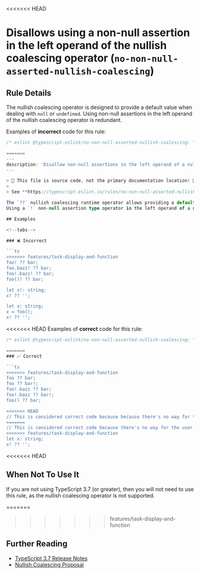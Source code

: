 <<<<<<< HEAD
# Disallows using a non-null assertion in the left operand of the nullish coalescing operator (`no-non-null-asserted-nullish-coalescing`)

## Rule Details

The nullish coalescing operator is designed to provide a default value when dealing with `null` or `undefined`.
Using non-null assertions in the left operand of the nullish coalescing operator is redundant.

Examples of **incorrect** code for this rule:

```ts
/* eslint @typescript-eslint/no-non-null-asserted-nullish-coalescing: "error" */

=======
---
description: 'Disallow non-null assertions in the left operand of a nullish coalescing operator.'
---

> 🛑 This file is source code, not the primary documentation location! 🛑
>
> See **https://typescript-eslint.io/rules/no-non-null-asserted-nullish-coalescing** for documentation.

The `??` nullish coalescing runtime operator allows providing a default value when dealing with `null` or `undefined`.
Using a `!` non-null assertion type operator in the left operand of a nullish coalescing operator is redundant, and likely a sign of programmer error or confusion over the two operators.

## Examples

<!--tabs-->

### ❌ Incorrect

```ts
>>>>>>> features/task-display-and-function
foo! ?? bar;
foo.bazz! ?? bar;
foo!.bazz! ?? bar;
foo()! ?? bar;

let x!: string;
x! ?? '';

let x: string;
x = foo();
x! ?? '';
```

<<<<<<< HEAD
Examples of **correct** code for this rule:

```ts
/* eslint @typescript-eslint/no-non-null-asserted-nullish-coalescing: "error" */

=======
### ✅ Correct

```ts
>>>>>>> features/task-display-and-function
foo ?? bar;
foo ?? bar!;
foo!.bazz ?? bar;
foo!.bazz ?? bar!;
foo() ?? bar;

<<<<<<< HEAD
// This is considered correct code because because there's no way for the user to satisfy it.
=======
// This is considered correct code because there's no way for the user to satisfy it.
>>>>>>> features/task-display-and-function
let x: string;
x! ?? '';
```

<<<<<<< HEAD
## When Not To Use It

If you are not using TypeScript 3.7 (or greater), then you will not need to use this rule, as the nullish coalescing operator is not supported.

=======
>>>>>>> features/task-display-and-function
## Further Reading

- [TypeScript 3.7 Release Notes](https://www.typescriptlang.org/docs/handbook/release-notes/typescript-3-7.html)
- [Nullish Coalescing Proposal](https://github.com/tc39/proposal-nullish-coalescing)
